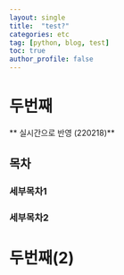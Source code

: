 ```yaml
---
layout: single
title:  "test?"
categories: etc
tag: [python, blog, test]
toc: true
author_profile: false
---
```


# 두번째

** 실시간으로 반영 (220218)**



## 목차

### 세부목차1



### 세부목차2



# 두번째(2)







